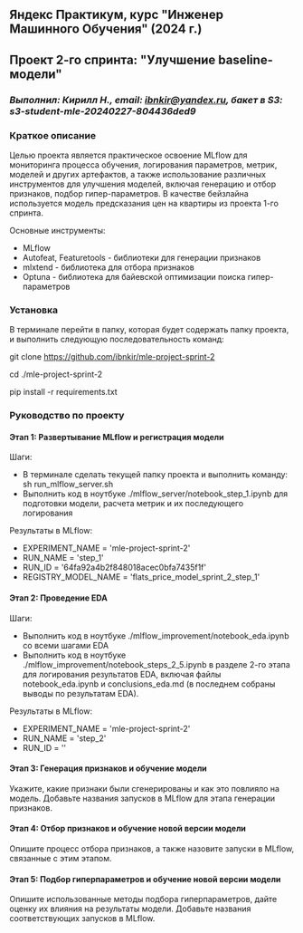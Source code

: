 ## Яндекс Практикум, курс "Инженер Машинного Обучения" (2024 г.)
## Проект 2-го спринта: "Улучшение baseline-модели"
### *Выполнил: Кирилл Н., email: ibnkir@yandex.ru, бакет в S3: s3-student-mle-20240227-804436ded9*

### Краткое описание
Целью проекта является практическое освоение MLflow для мониторинга процесса обучения, логирования параметров, метрик, моделей и других артефактов, а также использование различных инструментов для улучшения моделей, включая генерацию и отбор признаков, подбор гипер-параметров. В качестве бейзлайна используется модель предсказания цен на квартиры из проекта 1-го спринта.

Основные инструменты:
- MLflow
- Autofeat, Featuretools - библиотеки для генерации признаков
- mlxtend - библиотека для отбора признаков
- Optuna - библиотека для байевской оптимизации поиска гипер-параметров

### Установка
В терминале перейти в папку, которая будет содержать папку проекта, и выполнить следующую последовательность команд:

git clone https://github.com/ibnkir/mle-project-sprint-2

cd ./mle-project-sprint-2

pip install -r requirements.txt

### Руководство по проекту
#### Этап 1: Развертывание MLflow и регистрация модели
Шаги:
- В терминале сделать текущей папку проекта и выполнить команду: sh run_mlflow_server.sh
- Выполнить код в ноутбуке ./mlflow_server/notebook_step_1.ipynb для подготовки модели, расчета метрик и их последующего логирования

Результаты в MLflow:
- EXPERIMENT_NAME = 'mle-project-sprint-2'
- RUN_NAME = 'step_1'
- RUN_ID = '64fa92a4b2f848018acec0bfa7435f1f'
- REGISTRY_MODEL_NAME = 'flats_price_model_sprint_2_step_1'

#### Этап 2: Проведение EDA 
Шаги:
- Выполнить код в ноутбуке ./mlflow_improvement/notebook_eda.ipynb со всеми шагами EDA
- Выполнить код в ноутбуке ./mlflow_improvement/notebook_steps_2_5.ipynb в разделе 2-го этапа для логирования результатов EDA, включая файлы notebook_eda.ipynb и conclusions_eda.md
(в последнем собраны выводы по результатам EDA).

Результаты в MLflow:
- EXPERIMENT_NAME = 'mle-project-sprint-2'
- RUN_NAME = 'step_2'
- RUN_ID = ''

#### Этап 3: Генерация признаков и обучение модели
Укажите, какие признаки были сгенерированы и как это повлияло на модель. Добавьте названия запусков в MLflow для этапа генерации признаков.

#### Этап 4: Отбор признаков и обучение новой версии модели
Опишите процесс отбора признаков, а также назовите запуски в MLflow, связанные с этим этапом.

#### Этап 5: Подбор гиперпараметров и обучение новой версии модели
Опишите использованные методы подбора гиперпараметров, дайте оценку их влияния на результаты модели. Добавьте названия соответствующих запусков в MLflow. 
